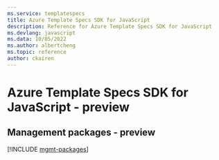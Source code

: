 ```yaml
---
ms.service: templatespecs
title: Azure Template Specs SDK for JavaScript
description: Reference for Azure Template Specs SDK for JavaScript
ms.devlang: javascript
ms.data: 10/05/2022
ms.author: albertcheng
ms.topic: reference
author: ckairen
---
```

# Azure Template Specs SDK for JavaScript - preview

## Management packages - preview
[!INCLUDE [mgmt-packages](template-specs-mgmt-index.md)]